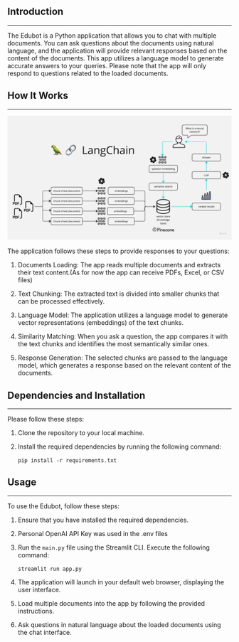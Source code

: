 ## Introduction
------------
The Edubot is a Python application that allows you to chat with multiple documents. You can ask questions about the documents using natural language, and the application will provide relevant responses based on the content of the documents. This app utilizes a language model to generate accurate answers to your queries. Please note that the app will only respond to questions related to the loaded documents.

## How It Works
------------

![Diagram](./docs/PDF-LangChain.jpg)

The application follows these steps to provide responses to your questions:

1. Documents Loading: The app reads multiple documents and extracts their text content.(As for now the app can receive PDFs, Excel, or CSV files)

2. Text Chunking: The extracted text is divided into smaller chunks that can be processed effectively.

3. Language Model: The application utilizes a language model to generate vector representations (embeddings) of the text chunks.

4. Similarity Matching: When you ask a question, the app compares it with the text chunks and identifies the most semantically similar ones.

5. Response Generation: The selected chunks are passed to the language model, which generates a response based on the relevant content of the documents.

## Dependencies and Installation
----------------------------
Please follow these steps:

1. Clone the repository to your local machine.

2. Install the required dependencies by running the following command:
   ```
   pip install -r requirements.txt
   ```

## Usage
-----
To use the Edubot, follow these steps:

1. Ensure that you have installed the required dependencies.

2. Personal OpenAI API Key was used in the .env files

2. Run the `main.py` file using the Streamlit CLI. Execute the following command:
   ```
   streamlit run app.py
   ```

3. The application will launch in your default web browser, displaying the user interface.

4. Load multiple documents into the app by following the provided instructions.

5. Ask questions in natural language about the loaded documents using the chat interface.
